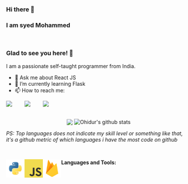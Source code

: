 ### Hi there 👋

### I am syed Mohammed

<br />

### Glad to see you here! 🤩 &nbsp;

I am a passionate self-taught programmer from India.

- 🔭 Ask me about React JS
- 🌱 I’m currently learning Flask
- 📫 How to reach me:

<a href="www.linkedin.com/in/syed-mohammed-rahimuddin-n-219623172">
  <img align="left" width="50px" src="https://cdn.jsdelivr.net/npm/simple-icons@3.12.0/icons/linkedin.svg"/>
</a>
<a href="https://github.com/syedn22">
  <img align="left"  width="50px" src="https://cdn.jsdelivr.net/npm/simple-icons@v3/icons/github.svg" />
</a>
<a href="https://www.instagram.com/iamsyedrahim/">
  <img align="left"  width="50px" src="https://cdn.jsdelivr.net/npm/simple-icons@v3/icons/instagram.svg" />
</a>

<br>
<br>



<p align="center">
  <img align="center" src="https://github-readme-stats.vercel.app/api/top-langs/?username=syedn22&theme=radical&hide_langs_below=1&layout=compact" />
  <img align="center" src="https://github-readme-stats.vercel.app/api?username=syedn22&show_icons=true&theme=radical&line_height=21" alt="Ohidur's github stats"/>
</p>

_PS: Top languages does not indicate my skill level or something like that, it's a github metric of which languages i have the most code on github_

<br />

**Languages and Tools:** &nbsp;
<code><img align="left" height="50px" src="https://raw.githubusercontent.com/github/explore/80688e429a7d4ef2fca1e82350fe8e3517d3494d/topics/python/python.png"></code>
<code><img align="left" height="50px" src="https://raw.githubusercontent.com/github/explore/80688e429a7d4ef2fca1e82350fe8e3517d3494d/topics/javascript/javascript.png"></code>
<code><img align="left" height="50px" src="https://raw.githubusercontent.com/github/explore/80688e429a7d4ef2fca1e82350fe8e3517d3494d/topics/firebase/firebase.png"></code>
<code><img align="left" height="50px" src=""></code>

<!--
**syedn22/syedn22** is a ✨ _special_ ✨ repository because its `README.md` (this file) appears on your GitHub profile.

Here are some ideas to get you started:

- 🔭 I’m currently working on ...
- 🌱 I’m currently learning ...
- 👯 I’m looking to collaborate on ...
- 🤔 I’m looking for help with ...
- 💬 Ask me about ...
- 📫 How to reach me: ...
- 😄 Pronouns: ...
- ⚡ Fun fact: ...
-->
